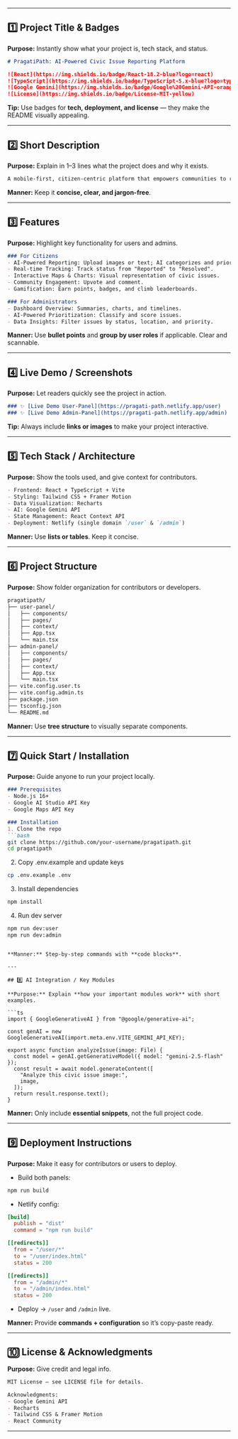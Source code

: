 
---

## 1️⃣ Project Title & Badges

**Purpose:** Instantly show what your project is, tech stack, and status.

```md
# PragatiPath: AI-Powered Civic Issue Reporting Platform

![React](https://img.shields.io/badge/React-18.2-blue?logo=react)
![TypeScript](https://img.shields.io/badge/TypeScript-5.x-blue?logo=typescript)
![Google Gemini](https://img.shields.io/badge/Google%20Gemini-API-orange?logo=google)
![License](https://img.shields.io/badge/License-MIT-yellow)
```

**Tip:** Use badges for **tech, deployment, and license** — they make the README visually appealing.

---

## 2️⃣ Short Description

**Purpose:** Explain in 1–3 lines what the project does and why it exists.

```md
A mobile-first, citizen-centric platform that empowers communities to report and track civic issues. PragatiPath leverages AI-powered issue classification, real-time tracking, gamification, and interactive visualizations — all built as a modern, **frontend-only** web app.
```

**Manner:** Keep it **concise, clear, and jargon-free**.

---

## 3️⃣ Features

**Purpose:** Highlight key functionality for users and admins.

```md
### For Citizens
- AI-Powered Reporting: Upload images or text; AI categorizes and prioritizes issues.
- Real-time Tracking: Track status from "Reported" to "Resolved".
- Interactive Maps & Charts: Visual representation of civic issues.
- Community Engagement: Upvote and comment.
- Gamification: Earn points, badges, and climb leaderboards.

### For Administrators
- Dashboard Overview: Summaries, charts, and timelines.
- AI-Powered Prioritization: Classify and score issues.
- Data Insights: Filter issues by status, location, and priority.
```

**Manner:** Use **bullet points** and **group by user roles** if applicable. Clear and scannable.

---

## 4️⃣ Live Demo / Screenshots

**Purpose:** Let readers quickly see the project in action.

```md
### ✨ [Live Demo User-Panel](https://pragati-path.netlify.app/user)
### ✨ [Live Demo Admin-Panel](https://pragati-path.netlify.app/admin)
```

**Tip:** Always include **links or images** to make your project interactive.

---

## 5️⃣ Tech Stack / Architecture

**Purpose:** Show the tools used, and give context for contributors.

```md
- Frontend: React + TypeScript + Vite
- Styling: Tailwind CSS + Framer Motion
- Data Visualization: Recharts
- AI: Google Gemini API
- State Management: React Context API
- Deployment: Netlify (single domain `/user` & `/admin`)
```

**Manner:** Use **lists or tables**. Keep it concise.

---

## 6️⃣ Project Structure

**Purpose:** Show folder organization for contributors or developers.

```md
pragatipath/
├── user-panel/
│   ├── components/
│   ├── pages/
│   ├── context/
│   ├── App.tsx
│   └── main.tsx
├── admin-panel/
│   ├── components/
│   ├── pages/
│   ├── context/
│   ├── App.tsx
│   └── main.tsx
├── vite.config.user.ts
├── vite.config.admin.ts
├── package.json
├── tsconfig.json
└── README.md
```

**Manner:** Use **tree structure** to visually separate components.

---

## 7️⃣ Quick Start / Installation

**Purpose:** Guide anyone to run your project locally.

````md
### Prerequisites
- Node.js 16+
- Google AI Studio API Key
- Google Maps API Key

### Installation
1. Clone the repo
```bash
git clone https://github.com/your-username/pragatipath.git
cd pragatipath
````

2. Copy .env.example and update keys

```bash
cp .env.example .env
```

3. Install dependencies

```bash
npm install
```

4. Run dev server

```bash
npm run dev:user
npm run dev:admin
```

````

**Manner:** Step-by-step commands with **code blocks**.

---

## 8️⃣ AI Integration / Key Modules

**Purpose:** Explain **how your important modules work** with short examples.  

```ts
import { GoogleGenerativeAI } from "@google/generative-ai";

const genAI = new GoogleGenerativeAI(import.meta.env.VITE_GEMINI_API_KEY);

export async function analyzeIssue(image: File) {
  const model = genAI.getGenerativeModel({ model: "gemini-2.5-flash" });
  const result = await model.generateContent([
    "Analyze this civic issue image:",
    image,
  ]);
  return result.response.text();
}
````

**Manner:** Only include **essential snippets**, not the full project code.

---

## 9️⃣ Deployment Instructions

**Purpose:** Make it easy for contributors or users to deploy.

* Build both panels:

```bash
npm run build
```

* Netlify config:

```toml
[build]
  publish = "dist"
  command = "npm run build"

[[redirects]]
  from = "/user/*"
  to = "/user/index.html"
  status = 200

[[redirects]]
  from = "/admin/*"
  to = "/admin/index.html"
  status = 200
```

* Deploy → `/user` and `/admin` live.

**Manner:** Provide **commands + configuration** so it’s copy-paste ready.

---

## 🔟 License & Acknowledgments

**Purpose:** Give credit and legal info.

```md
MIT License – see LICENSE file for details.

Acknowledgments:
- Google Gemini API
- Recharts
- Tailwind CSS & Framer Motion
- React Community
```

---